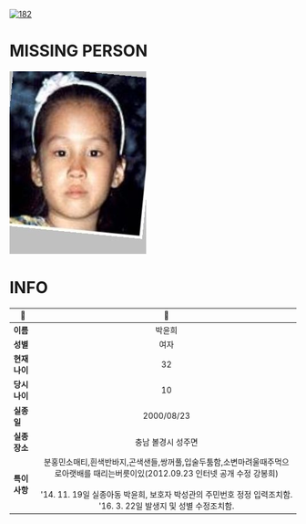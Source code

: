 [![182](https://img.shields.io/badge/%EC%8B%A4%EC%A2%85%EC%8B%A0%EA%B3%A0%EB%8A%94%20%EA%B5%AD%EB%B2%88%EC%97%86%EC%9D%B4-182-blue)](http://safe182.go.kr/index.do)

# MISSING PERSON

<img src="./missing_person.jpg">

# INFO

|🔑|💎|
|--|:--:|
|**이름**|박윤희|
|**성별**|여자|
|**현재 나이**|32|
|**당시 나이**|10|
|**실종일**|2000/08/23|
|**실종 장소**|충남 볼경시 성주면|
|**특이사항**|분홍민소매티,흰색반바지,곤색샌들,쌍꺼풀,입술두툼함,소변마려울때주먹으로아랫배를 때리는버릇이있(2012.09.23 인터넷 공개 수정 강봉희)</br></br>'14. 11. 19일 실종아동 박윤희, 보호자 박성관의 주민번호 정정 입력조치함.</br>'16. 3. 22일 발생지 및 성별 수정조치함.|
